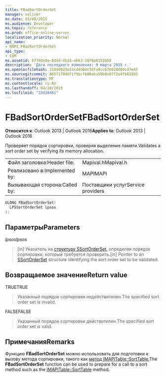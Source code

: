 ```yaml
---
title: FBadSortOrderSet
manager: soliver
ms.date: 03/09/2015
ms.audience: Developer
ms.topic: reference
ms.prod: office-online-server
localization_priority: Normal
api_name:
- MAPI.FBadSortOrderSet
api_type:
- COM
ms.assetid: b7f80e0a-8ddd-4b24-ab63-2078a8152058
description: 'Дата последнего изменения: 9 марта 2015 г.'
ms.openlocfilehash: 31840923e24cddd0dc3dfa9cc67b610d0dcd7e47
ms.sourcegitcommit: 8657170d071f9bcf680aba50b9c07f2a4fb82283
ms.translationtype: MT
ms.contentlocale: ru-RU
ms.lasthandoff: 04/28/2019
ms.locfileid: "33428461"
---
```

# <a name="fbadsortorderset"></a><span data-ttu-id="fe103-103">FBadSortOrderSet</span><span class="sxs-lookup"><span data-stu-id="fe103-103">FBadSortOrderSet</span></span>

  
  
<span data-ttu-id="fe103-104">**Относится к**: Outlook 2013 | Outlook 2016</span><span class="sxs-lookup"><span data-stu-id="fe103-104">**Applies to**: Outlook 2013 | Outlook 2016</span></span> 
  
<span data-ttu-id="fe103-105">Проверяет порядок сортировки, проверяя выделение памяти.</span><span class="sxs-lookup"><span data-stu-id="fe103-105">Validates a sort order set by verifying its memory allocation.</span></span> 
  
|||
|:-----|:-----|
|<span data-ttu-id="fe103-106">Файл заголовка:</span><span class="sxs-lookup"><span data-stu-id="fe103-106">Header file:</span></span>  <br/> |<span data-ttu-id="fe103-107">Mapival.h</span><span class="sxs-lookup"><span data-stu-id="fe103-107">Mapival.h</span></span>  <br/> |
|<span data-ttu-id="fe103-108">Реализовано в:</span><span class="sxs-lookup"><span data-stu-id="fe103-108">Implemented by:</span></span>  <br/> |<span data-ttu-id="fe103-109">MAPI</span><span class="sxs-lookup"><span data-stu-id="fe103-109">MAPI</span></span>  <br/> |
|<span data-ttu-id="fe103-110">Вызывающая сторона:</span><span class="sxs-lookup"><span data-stu-id="fe103-110">Called by:</span></span>  <br/> |<span data-ttu-id="fe103-111">Поставщики услуг</span><span class="sxs-lookup"><span data-stu-id="fe103-111">Service providers</span></span>  <br/> |
   
```cpp
ULONG FBadSortOrderSet(
  LPSSortOrderSet lpsos
);
```

## <a name="parameters"></a><span data-ttu-id="fe103-112">Параметры</span><span class="sxs-lookup"><span data-stu-id="fe103-112">Parameters</span></span>

 <span data-ttu-id="fe103-113">_lpsos_</span><span class="sxs-lookup"><span data-stu-id="fe103-113">_lpsos_</span></span>
  
> <span data-ttu-id="fe103-114">[in] Указатель на [структуру SSortOrderSet,](ssortorderset.md) определяя порядок сортировки, который требуется проверить.</span><span class="sxs-lookup"><span data-stu-id="fe103-114">[in] Pointer to an [SSortOrderSet](ssortorderset.md) structure identifying the sort order set to be validated.</span></span> 
    
## <a name="return-value"></a><span data-ttu-id="fe103-115">Возвращаемое значение</span><span class="sxs-lookup"><span data-stu-id="fe103-115">Return value</span></span>

<span data-ttu-id="fe103-116">TRUE</span><span class="sxs-lookup"><span data-stu-id="fe103-116">TRUE</span></span> 
  
> <span data-ttu-id="fe103-117">Указанный порядок сортировки недействителен.</span><span class="sxs-lookup"><span data-stu-id="fe103-117">The specified sort order set is invalid.</span></span> 
    
<span data-ttu-id="fe103-118">FALSE</span><span class="sxs-lookup"><span data-stu-id="fe103-118">FALSE</span></span> 
  
> <span data-ttu-id="fe103-119">Указанный порядок сортировки действителен.</span><span class="sxs-lookup"><span data-stu-id="fe103-119">The specified sort order set is valid.</span></span>
    
## <a name="remarks"></a><span data-ttu-id="fe103-120">Примечания</span><span class="sxs-lookup"><span data-stu-id="fe103-120">Remarks</span></span>

<span data-ttu-id="fe103-121">Функцию **FBadSortOrderSet** можно использовать для подготовки к вызову метода сортировки, такого как [метод IMAPITable::SortTable.](imapitable-sorttable.md)</span><span class="sxs-lookup"><span data-stu-id="fe103-121">The **FBadSortOrderSet** function can be used to prepare for a call to a sort method such as the [IMAPITable::SortTable](imapitable-sorttable.md) method.</span></span> 
  

